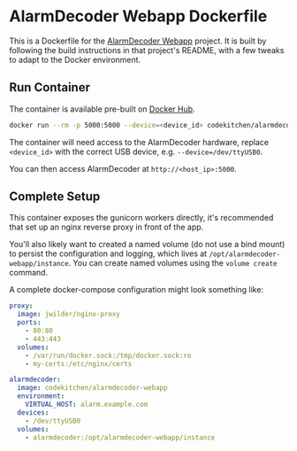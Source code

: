 # AlarmDecoder Webapp Dockerfile

This is a Dockerfile for the [AlarmDecoder Webapp](https://github.com/nutechsoftware/alarmdecoder-webapp) project. It is built by following the build instructions in that project's README, with a few tweaks to adapt to the Docker environment.

## Run Container

The container is available pre-built on [Docker Hub](https://hub.docker.com/r/codekitchen/alarmdecoder-webapp/).

```bash
docker run --rm -p 5000:5000 --device=<device_id> codekitchen/alarmdecoder-webapp
```

The container will need access to the AlarmDecoder hardware, replace
`<device_id>` with the correct USB device, e.g. `--device=/dev/ttyUSB0`.

You can then access AlarmDecoder at `http://<host_ip>:5000`.

## Complete Setup

This container exposes the gunicorn workers directly, it's recommended that set
up an nginx reverse proxy in front of the app.

You'll also likely want to created a named volume (do not use a bind mount) to persist the configuration and logging, which lives at `/opt/alarmdecoder-webapp/instance`. You can create named volumes using the `volume create` command.

A complete docker-compose configuration might look something like:

```yaml
proxy:
  image: jwilder/nginx-proxy
  ports:
    - 80:80
    - 443:443
  volumes:
    - /var/run/docker.sock:/tmp/docker.sock:ro
    - my-certs:/etc/nginx/certs

alarmdecoder:
  image: codekitchen/alarmdecoder-webapp
  environment:
    VIRTUAL_HOST: alarm.example.com
  devices:
    - /dev/ttyUSB0
  volumes:
    - alarmdecoder:/opt/alarmdecoder-webapp/instance
```
